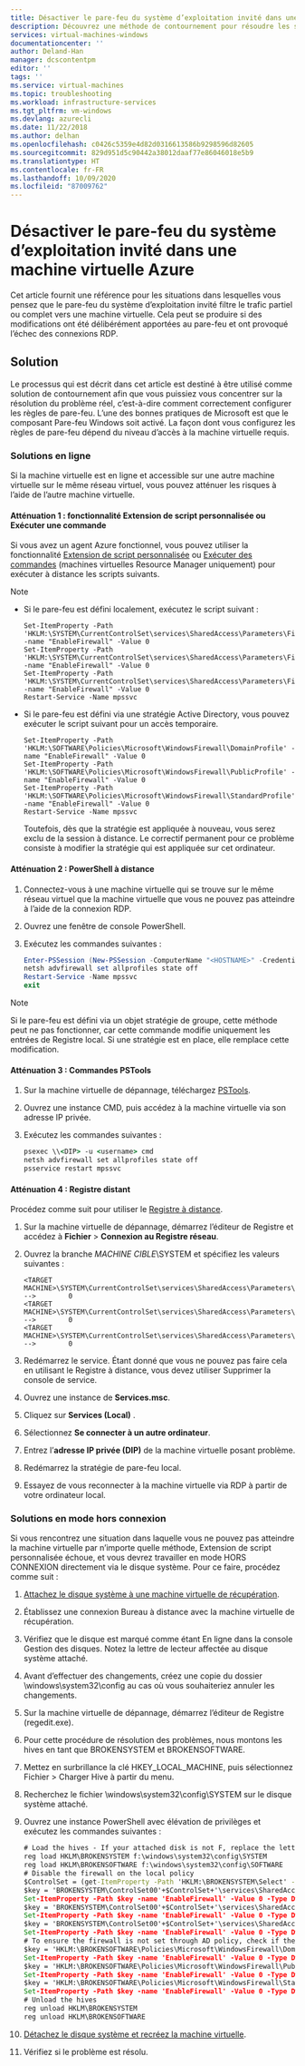 ```yaml
---
title: Désactiver le pare-feu du système d’exploitation invité dans une machine virtuelle Azure | Microsoft Docs
description: Découvrez une méthode de contournement pour résoudre les situations dans lesquelles un pare-feu sur le système d’exploitation invité filtre le trafic partiel ou complet vers une machine virtuelle.
services: virtual-machines-windows
documentationcenter: ''
author: Deland-Han
manager: dcscontentpm
editor: ''
tags: ''
ms.service: virtual-machines
ms.topic: troubleshooting
ms.workload: infrastructure-services
ms.tgt_pltfrm: vm-windows
ms.devlang: azurecli
ms.date: 11/22/2018
ms.author: delhan
ms.openlocfilehash: c0426c5359e4d82d0316613586b9298596d82605
ms.sourcegitcommit: 829d951d5c90442a38012daaf77e86046018e5b9
ms.translationtype: HT
ms.contentlocale: fr-FR
ms.lasthandoff: 10/09/2020
ms.locfileid: "87009762"
---
```

# <a name="disable-the-guest-os-firewall-in-azure-vm"></a>Désactiver le pare-feu du système d’exploitation invité dans une machine virtuelle Azure

Cet article fournit une référence pour les situations dans lesquelles vous pensez que le pare-feu du système d’exploitation invité filtre le trafic partiel ou complet vers une machine virtuelle. Cela peut se produire si des modifications ont été délibérément apportées au pare-feu et ont provoqué l’échec des connexions RDP.

## <a name="solution"></a>Solution

Le processus qui est décrit dans cet article est destiné à être utilisé comme solution de contournement afin que vous puissiez vous concentrer sur la résolution du problème réel, c’est-à-dire comment correctement configurer les règles de pare-feu. L’une des bonnes pratiques de Microsoft est que le composant Pare-feu Windows soit activé. La façon dont vous configurez les règles de pare-feu dépend du niveau d’accès à la machine virtuelle requis.

### <a name="online-solutions"></a>Solutions en ligne 

Si la machine virtuelle est en ligne et accessible sur une autre machine virtuelle sur le même réseau virtuel, vous pouvez atténuer les risques à l’aide de l’autre machine virtuelle.

#### <a name="mitigation-1-custom-script-extension-or-run-command-feature"></a>Atténuation 1 : fonctionnalité Extension de script personnalisée ou Exécuter une commande

Si vous avez un agent Azure fonctionnel, vous pouvez utiliser la fonctionnalité [Extension de script personnalisée](../extensions/custom-script-windows.md) ou [Exécuter des commandes](../windows/run-command.md) (machines virtuelles Resource Manager uniquement) pour exécuter à distance les scripts suivants.

> [!Note]
> * Si le pare-feu est défini localement, exécutez le script suivant :
>   ```
>   Set-ItemProperty -Path 'HKLM:\SYSTEM\CurrentControlSet\services\SharedAccess\Parameters\FirewallPolicy\DomainProfile' -name "EnableFirewall" -Value 0
>   Set-ItemProperty -Path 'HKLM:\SYSTEM\CurrentControlSet\services\SharedAccess\Parameters\FirewallPolicy\PublicProfile' -name "EnableFirewall" -Value 0
>   Set-ItemProperty -Path 'HKLM:\SYSTEM\CurrentControlSet\services\SharedAccess\Parameters\FirewallPolicy\Standardprofile' -name "EnableFirewall" -Value 0 
>   Restart-Service -Name mpssvc
>   ```
> * Si le pare-feu est défini via une stratégie Active Directory, vous pouvez exécuter le script suivant pour un accès temporaire. 
>   ```
>   Set-ItemProperty -Path 'HKLM:\SOFTWARE\Policies\Microsoft\WindowsFirewall\DomainProfile' -name "EnableFirewall" -Value 0
>   Set-ItemProperty -Path 'HKLM:\SOFTWARE\Policies\Microsoft\WindowsFirewall\PublicProfile' -name "EnableFirewall" -Value 0
>   Set-ItemProperty -Path 'HKLM:\SOFTWARE\Policies\Microsoft\WindowsFirewall\StandardProfile' -name "EnableFirewall" -Value 0
>   Restart-Service -Name mpssvc
>   ```
>   Toutefois, dès que la stratégie est appliquée à nouveau, vous serez exclu de la session à distance. Le correctif permanent pour ce problème consiste à modifier la stratégie qui est appliquée sur cet ordinateur.

#### <a name="mitigation-2-remote-powershell"></a>Atténuation 2 : PowerShell à distance

1.  Connectez-vous à une machine virtuelle qui se trouve sur le même réseau virtuel que la machine virtuelle que vous ne pouvez pas atteindre à l’aide de la connexion RDP.

2.  Ouvrez une fenêtre de console PowerShell.

3.  Exécutez les commandes suivantes :

    ```powershell
    Enter-PSSession (New-PSSession -ComputerName "<HOSTNAME>" -Credential (Get-Credential) -SessionOption (New-PSSessionOption -SkipCACheck -SkipCNCheck)) 
    netsh advfirewall set allprofiles state off
    Restart-Service -Name mpssvc 
    exit
    ```

> [!Note]
> Si le pare-feu est défini via un objet stratégie de groupe, cette méthode peut ne pas fonctionner, car cette commande modifie uniquement les entrées de Registre local. Si une stratégie est en place, elle remplace cette modification. 

#### <a name="mitigation-3-pstools-commands"></a>Atténuation 3 : Commandes PSTools

1.  Sur la machine virtuelle de dépannage, téléchargez [PSTools](/sysinternals/downloads/pstools).

2.  Ouvrez une instance CMD, puis accédez à la machine virtuelle via son adresse IP privée.

3.  Exécutez les commandes suivantes :

    ```cmd
    psexec \\<DIP> -u <username> cmd
    netsh advfirewall set allprofiles state off
    psservice restart mpssvc
    ```

#### <a name="mitigation-4-remote-registry"></a>Atténuation 4 : Registre distant 

Procédez comme suit pour utiliser le [Registre à distance](https://support.microsoft.com/help/314837/how-to-manage-remote-access-to-the-registry).

1.  Sur la machine virtuelle de dépannage, démarrez l’éditeur de Registre et accédez à **Fichier** > **Connexion au Registre réseau**.

2.  Ouvrez la branche *MACHINE CIBLE*\SYSTEM et spécifiez les valeurs suivantes :

    ```
    <TARGET MACHINE>\SYSTEM\CurrentControlSet\services\SharedAccess\Parameters\FirewallPolicy\DomainProfile\EnableFirewall           -->        0 
    <TARGET MACHINE>\SYSTEM\CurrentControlSet\services\SharedAccess\Parameters\FirewallPolicy\PublicProfile\EnableFirewall           -->        0 
    <TARGET MACHINE>\SYSTEM\CurrentControlSet\services\SharedAccess\Parameters\FirewallPolicy\StandardProfile\EnableFirewall         -->        0
    ```

3.  Redémarrez le service. Étant donné que vous ne pouvez pas faire cela en utilisant le Registre à distance, vous devez utiliser Supprimer la console de service.

4.  Ouvrez une instance de **Services.msc**.

5.  Cliquez sur **Services (Local)** .

6.  Sélectionnez **Se connecter à un autre ordinateur**.

7.  Entrez l’**adresse IP privée (DIP)** de la machine virtuelle posant problème.

8.  Redémarrez la stratégie de pare-feu local.

9.  Essayez de vous reconnecter à la machine virtuelle via RDP à partir de votre ordinateur local.

### <a name="offline-solutions"></a>Solutions en mode hors connexion 

Si vous rencontrez une situation dans laquelle vous ne pouvez pas atteindre la machine virtuelle par n’importe quelle méthode, Extension de script personnalisée échoue, et vous devrez travailler en mode HORS CONNEXION directement via le disque système. Pour ce faire, procédez comme suit :

1.  [Attachez le disque système à une machine virtuelle de récupération](troubleshoot-recovery-disks-portal-windows.md).

2.  Établissez une connexion Bureau à distance avec la machine virtuelle de récupération.

3.  Vérifiez que le disque est marqué comme étant En ligne dans la console Gestion des disques. Notez la lettre de lecteur affectée au disque système attaché.

4.  Avant d’effectuer des changements, créez une copie du dossier \windows\system32\config au cas où vous souhaiteriez annuler les changements.

5.  Sur la machine virtuelle de dépannage, démarrez l’éditeur de Registre (regedit.exe). 

6.  Pour cette procédure de résolution des problèmes, nous montons les hives en tant que BROKENSYSTEM et BROKENSOFTWARE.

7.  Mettez en surbrillance la clé HKEY_LOCAL_MACHINE, puis sélectionnez Fichier > Charger Hive à partir du menu.

8.  Recherchez le fichier \windows\system32\config\SYSTEM sur le disque système attaché.

9.  Ouvrez une instance PowerShell avec élévation de privilèges et exécutez les commandes suivantes :

    ```cmd
    # Load the hives - If your attached disk is not F, replace the letter assignment here
    reg load HKLM\BROKENSYSTEM f:\windows\system32\config\SYSTEM
    reg load HKLM\BROKENSOFTWARE f:\windows\system32\config\SOFTWARE 
    # Disable the firewall on the local policy
    $ControlSet = (get-ItemProperty -Path 'HKLM:\BROKENSYSTEM\Select' -name "Current").Current
    $key = 'BROKENSYSTEM\ControlSet00'+$ControlSet+'\services\SharedAccess\Parameters\FirewallPolicy\DomainProfile'
    Set-ItemProperty -Path $key -name 'EnableFirewall' -Value 0 -Type Dword -force
    $key = 'BROKENSYSTEM\ControlSet00'+$ControlSet+'\services\SharedAccess\Parameters\FirewallPolicy\PublicProfile'
    Set-ItemProperty -Path $key -name 'EnableFirewall' -Value 0 -Type Dword -force
    $key = 'BROKENSYSTEM\ControlSet00'+$ControlSet+'\services\SharedAccess\Parameters\FirewallPolicy\StandardProfile'
    Set-ItemProperty -Path $key -name 'EnableFirewall' -Value 0 -Type Dword -force
    # To ensure the firewall is not set through AD policy, check if the following registry entries exist and if they do, then check if the following entries exist:
    $key = 'HKLM:\BROKENSOFTWARE\Policies\Microsoft\WindowsFirewall\DomainProfile'
    Set-ItemProperty -Path $key -name 'EnableFirewall' -Value 0 -Type Dword -force
    $key = 'HKLM:\BROKENSOFTWARE\Policies\Microsoft\WindowsFirewall\PublicProfile'
    Set-ItemProperty -Path $key -name 'EnableFirewall' -Value 0 -Type Dword -force
    $key = 'HKLM:\BROKENSOFTWARE\Policies\Microsoft\WindowsFirewall\StandardProfile'
    Set-ItemProperty -Path $key -name 'EnableFirewall' -Value 0 -Type Dword -force
    # Unload the hives
    reg unload HKLM\BROKENSYSTEM
    reg unload HKLM\BROKENSOFTWARE
    ```

10. [Détachez le disque système et recréez la machine virtuelle](troubleshoot-recovery-disks-portal-windows.md).

11. Vérifiez si le problème est résolu.
